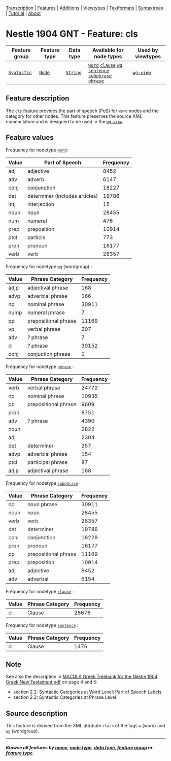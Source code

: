 <a name="start"></a>
<div class="hidden-content">
<a href="../transcription.md">Transcription</a> | <a href="README.md#start">Features</a>  | <a href="../additions/README.md#start">Additions</a> | <a href="../viewtypes.md#start">Viewtypes</a>  | <a href="../textformats.md#start">Textformats</a> |  <a href="../syntaxtrees.md#start">Syntaxtrees</a> | <a href="../tutorial/README.md#start">Tutorial</a>  | <a href="../about.md#start">About</a>
</div>

# Nestle 1904 GNT - Feature: cls

Feature group | Feature type | Data type | Available for node types | Used by viewtypes
---  | --- | --- | --- | ---
[`Syntactic`](featuresbygroup.md#syntactic-features) | [`Node`](featuresbyfeaturetype.md#node-features) | [`String`](featuresbydatatype.md#string-datatype) | [`word`](featuresbynodetype.md#word-nodes) [`clause`](featuresbynodetype.md#clause-nodes)  [`wg`](featuresbynodetype.md#wordgroup-nodes) [`sentence`](featuresbynodetype.md#sentence-nodes) [`subphrase`](featuresbynodetype.md#subphrase-nodes) [`phrase`](featuresbynodetype.md#phrase-nodes) | [`wg-view`](../wg-view.md#start)

## Feature description

The `cls` feature provides the part of speech (PoS) for `word` nodes and the category for other nodes. This feature preserves the source XML nomenclature and is designed to be used in the [`wg-view`](../wg-view.md#start).

## Feature values

Frequency for nodetype [`word`](featuresbynodetype.md#word-nodes):

Value | Part of Speech | Frequency
--- | --- | ---
adj | adjective | 8452
adv | adverb | 6147
conj | conjunction | 18227
det | determiner (includes articles) | 19786
intj | interjection | 15
noun | noun | 28455
num | numeral | 476
prep | preposition | 10914
ptcl | particle | 773
pron | pronoun | 16177
verb | verb | 28357

Frequency for nodetype [`wg`](featuresbynodetype.md#wordgroup-nodes) (wordgroup) :

Value | Phrase Category | Frequency
--- | --- | ---
adjp | adjectival phrase | 168
advp | adverbial phrase | 166
np | nominal phrase | 30911
nump | numeral phrase | 7
pp | prepositional phrase | 11169
vp | verbal phrase | 207
adv | ? phrase | 7
cl | ? phrase | 30152
conj | conjuction phrase| 1

Frequency for nodetype [`phrase`](featuresbynodetype.md#phrase-nodes) :

Value | Phrase Category | Frequency
--- | --- | ---
verb | verbal phrase|	24772
np	| nominal phrase |10935
pp | prepositional phrase |	9609
pron ||	8751
adv	| ? phrase | 4390
noun | |	2822
adj	|| 2304
det	| determiner | 257
advp | adverbial phrase |	154
ptcl | participal phrase |	87
adjp | adjectival phrase | 168

Frequency for nodetype [`subphrase`](featuresbynodetype.md#subphrase-nodes) :

Value | Phrase Category | Frequency
--- | --- | ---
np	| noun phrase | 30911
noun | noun | 28455
verb	| verb | 28357
det | determiner | 19786
conj | conjunction | 18228
pron | pronoun | 16177
pp | prepositional phrase|11169
prep| preposition | 10914
adj | adjective | 8452
adv	| adverbal | 6154

Frequency for nodetype [`clause`](featuresbynodetype.md#clause-nodes) :

Value | Phrase Category | Frequency
--- | --- | ---
cl | Clause | 28676

Frequency for nodetype [`sentence`](featuresbynodetype.md#sentence-nodes) :

Value | Phrase Category | Frequency
--- | --- | ---
cl | Clause | 1476

## Note

See also the description in [MACULA Greek Treebank for the Nestle 1904 Greek New Testament.pdf](https://nbviewer.org/github/biblicalhumanities/greek-new-testament/blob/master/syntax-trees/nestle1904/doc/Nestle%201904%20Treebank%20Documentation.pdf) on page 4 and 5:
 - section 2.2: Syntactic Categories at Word Level: Part of Speech Labels
 - section 2.3: Syntactic Categories at Phrase Level 

## Source description

This feature is derived from the XML attribute `class` of the tags `w` (word) and `wg` (wordgroup).

---
#### *Browse all features by [name](featuresbyname.md#start), [node type](featuresbynodetype.md#start), [data type](featuresbydatatype.md#start), [feature group](featuresbygroup.md#start) or [feature type](featuresbyfeaturetype.md#start).*
